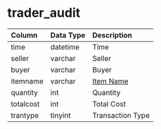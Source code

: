 # trader_audit

| Column | Data Type | Description |
| :--- | :--- | :--- |
| time | datetime | Time |
| seller | varchar | Seller |
| buyer | varchar | Buyer |
| itemname | varchar | [Item Name](../../schema/items/items.md) |
| quantity | int | Quantity |
| totalcost | int | Total Cost |
| trantype | tinyint | Transaction Type |

